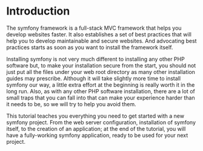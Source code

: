 Introduction
============

The symfony framework is a full-stack MVC framework that helps you develop
websites faster. It also establishes a set of best practices that will help
you to develop maintainable and secure websites. And advocating best practices
starts as soon as you want to install the framework itself.

Installing symfony is not very much different to installing any other PHP
software but, to make your installation secure from the start, you should not
just put all the files under your web root directory as many other installation
guides may prescribe. Although it will take slightly more time to install
symfony our way, a little extra effort at the beginning is really worth it in
the long run. Also, as with any other PHP software installation, there are a
lot of small traps that you can fall into that can make your experience harder
than it needs to be, so we will try to help you avoid them.

This tutorial teaches you everything you need to get started with a new symfony
project. From the web server configuration, installation of symfony itself, to
the creation of an application; at the end of the tutorial, you will have a
fully-working symfony application, ready to be used for your next project.
